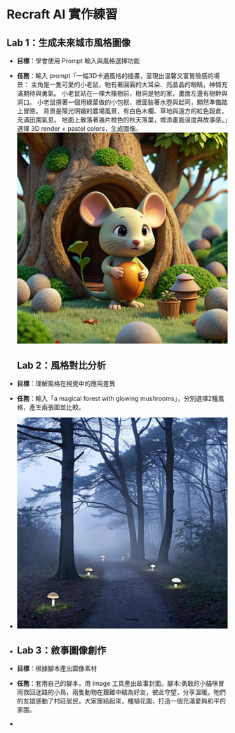 # Recraft AI 實作練習
##  Lab 1：生成未來城市風格圖像

- **目標**：學會使用 Prompt 輸入與風格選擇功能
- **任務**：輸入 prompt「一幅3D卡通風格的插畫，呈現出溫馨又富冒險感的場景： 主角是一隻可愛的小老鼠，牠有著圓圓的大耳朵、亮晶晶的眼睛，神情充滿期待與勇氣。 小老鼠站在一棵大橡樹前，樹洞是牠的家，畫面左邊有樹幹與洞口。 小老鼠揹著一個用綠葉做的小包袱，裡面裝著水壺與起司，顯然準備踏上冒險。 背景是陽光明媚的農場風景，有白色木欄、草地與遠方的紅色穀倉，充滿田園氣息。 地面上散落著幾片橙色的秋天落葉，增添畫面溫度與故事感。」選擇 3D render + pastel colors，生成圖像。
  ![image](https://github.com/loGrace18/AU2025/blob/main/--3d----------------------------------------------.jpg)
  ## Lab 2：風格對比分析

- **目標**：理解風格在視覺中的應用差異
- **任務**：輸入「a magical forest with glowing mushrooms」，分別選擇2種風格，產生兩張圖並比較。
- ![image](https://github.com/loGrace18/AU2025/blob/main/a-magical-forest-with-glowing-mushrooms.jpg)
- ## Lab 3：敘事圖像創作

- **目標**：根據腳本產出圖像素材
- **任務**：套用自己的腳本，用 Image 工具產出故事封面。腳本:勇敢的小貓咪冒雨救回迷路的小鳥，兩隻動物在艱難中結為好友，彼此守望，分享溫暖。牠們的友誼感動了村莊居民，大家團結起來，種植花園，打造一個充滿愛與和平的家園。
- 
